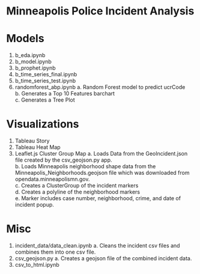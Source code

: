 # Minneapolis Police Incident Analysis

# Models
1. b_eda.ipynb
2. b_model.ipynb
3. b_prophet.ipynb
4. b_time_series_final.ipynb
5. b_time_series_test.ipynb
6. randomforest_abp.ipynb
a. Random Forest model to predict ucrCode<br>
b. Generates a Top 10 Features barchart<br>
c. Generates a Tree Plot<br>

# Visualizations
1. Tableau Story
2. Tableau Heat Map
3. Leaflet.js Cluster Group Map
a. Loads Data from the GeoIncident.json file created by the csv_geojson.py app.<br>
b. Loads Minneapolis neighborhood shape data from the Minneapolis_Neighborhoods.geojson file which was downloaded from opendata.minneapolismn.gov.<br>
c. Creates a ClusterGroup of the incident markers<br>
d. Creates a polyline of the neighborhood markers<br>
e. Marker includes case number, neighborhood, crime, and date of incident popup.<br>

# Misc

1. incident_data/data_clean.ipynb 
a. Cleans the incident csv files and combines them into one csv file.<br>
2. csv_geojson.py
a. Creates a geojson file of the combined incident data.<br>
3. csv_to_html.ipynb
